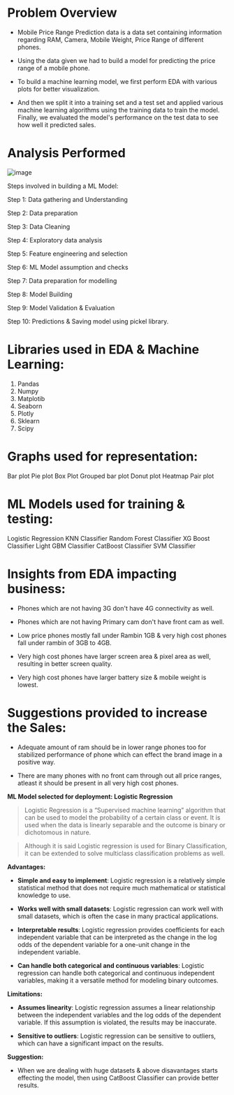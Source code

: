 
# Problem Overview

* Mobile Price Range Prediction data is a data set containing information regarding RAM, Camera, Mobile Weight, Price Range of different phones.

* Using the data given we had to build a model for predicting the price range of a mobile phone.

* To build a machine learning model, we first perform EDA with various plots for better visualization.

* And then we split it into a training set and a test set and applied various machine learning algorithms using the training data to train the model. Finally, we evaluated the model's performance on the test data to see how well it predicted sales.


# Analysis Performed
![image](https://user-images.githubusercontent.com/122456211/234094195-29584707-0d2f-49a8-9be7-ed9590c2c2c5.png)


Steps involved in building a ML Model:

Step 1: Data gathering and Understanding

Step 2: Data preparation

Step 3: Data Cleaning

Step 4: Exploratory data analysis

Step 5: Feature engineering and selection

Step 6: ML Model assumption and checks

Step 7: Data preparation for modelling

Step 8: Model Building

Step 9: Model Validation & Evaluation

Step 10: Predictions & Saving model using pickel library.


# Libraries used in EDA & Machine Learning:

1. Pandas
2. Numpy
3. Matplotib
4. Seaborn
5. Plotly
6. Sklearn
7. Scipy

# Graphs used for representation:

Bar plot
Pie plot
Box Plot
Grouped bar plot
Donut plot
Heatmap
Pair plot

# ML Models used for training & testing:

Logistic Regression
KNN Classifier
Random Forest Classifier
XG Boost Classifier
Light GBM Classifier
CatBoost Classifier
SVM Classifier

# Insights from EDA impacting business:

* Phones which are not having 3G don't have 4G connectivity as well.

* Phones which are not having Primary cam don't have front cam as well.

* Low price phones mostly fall under Rambin 1GB & very high cost phones fall under rambin of 3GB to 4GB.

* Very high cost phones have larger screen area & pixel area as well, resulting in better screen quality.

* Very high cost phones have larger battery size & mobile weight is lowest.

# Suggestions provided to increase the Sales:

* Adequate amount of ram should be in lower range phones too for stabilized performance of phone which can effect the brand image in a positive way.

* There are many phones with no front cam through out all price ranges, atleast it should be present in all very high cost phones.


**ML Model selected for deployment: Logistic Regression**
> Logistic Regression is a “Supervised machine learning” algorithm that can be used to model the probability of a certain class or event. It is used when the data is linearly separable and the outcome is binary or dichotomous in nature.

> Although it is said Logistic regression is used for Binary Classification, it can be extended to solve multiclass classification problems as well.

**Advantages:**
* **Simple and easy to implement**: Logistic regression is a relatively simple statistical method that does not require much mathematical or statistical knowledge to use.

* **Works well with small datasets**: Logistic regression can work well with small datasets, which is often the case in many practical applications.

* **Interpretable results**: Logistic regression provides coefficients for each independent variable that can be interpreted as the change in the log odds of the dependent variable for a one-unit change in the independent variable.

* **Can handle both categorical and continuous variables**: Logistic regression can handle both categorical and continuous independent variables, making it a versatile method for modeling binary outcomes.

**Limitations:**

* **Assumes linearity**: Logistic regression assumes a linear relationship between the independent variables and the log odds of the dependent variable. If this assumption is violated, the results may be inaccurate.

* **Sensitive to outliers**: Logistic regression can be sensitive to outliers, which can have a significant impact on the results.


**Suggestion:**
* When we are dealing with huge datasets & above disavantages starts effecting the model, then using CatBoost Classifier can provide better results.





